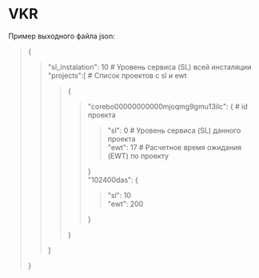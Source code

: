 # VKR
Пример выходного файла json:<br/>
>{<br/>
>>"sl_instalation": 10  # Уровень сервиса (SL) всей инсталяции<br/>
>>"projects":[  # Список проектов с sl и ewt<br/>
>>>{<br/>
>>>>"corebo00000000000mjoqmg9gmu13ilc": {  # id проекта<br/>
>>>>>"sl": 0  # Уровень сервиса (SL) данного проекта<br/>
>>>>>"ewt": 17  # Расчетное время ожидания (EWT) по проекту<br/>
>>>>
>>>>}<br/>
>>>>"102400das": {<br/>
>>>>>"sl": 10<br/>
>>>>>"ewt": 200<br/>
>>>>
>>>>}<br/>
>>>
>>>}<br/>
>>
>>]<br/>
>
>}<br/>
